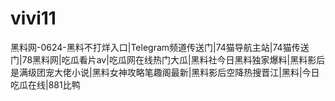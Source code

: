 # vivi11
黑料网-0624-黑料不打烊入口|Telegram频道传送门|74猫导航主站|74猫传送门|78黑料网|吃瓜看片av|吃瓜网在线热门大瓜|黑料社今日黑料独家爆料|黑料影后是满级团宠大佬小说|黑料女神攻略笔趣阁最新|黑料影后空降热搜晋江|黑料|今日吃瓜在线|881比鸭
